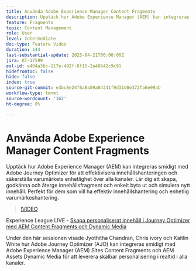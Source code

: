 ```yaml
---
title: Använda Adobe Experience Manager Content Fragments
description: Upptäck hur Adobe Experience Manager (AEM) kan integreras smidigt med Adobe Journey Optimizer för att effektivisera innehållshanteringen och säkerställa varumärkets enhetlighet över alla kanaler. Lär dig att skapa, godkänna och återge innehållsfragment och enkelt byta ut och simulera nytt innehåll. Perfekt för dem som vill ha effektiv innehållshantering och enhetlig varumärkeshantering.
feature: Fragments
topic: Content Management
role: User
level: Intermediate
doc-type: Feature Video
duration: 144
last-substantial-update: 2025-04-21T00:00:00Z
jira: KT-17599
exl-id: e404a36c-117e-492f-8f15-2a48642c9c91
hidefromtoc: false
hide: false
index: true
source-git-commit: e3bc8e24f6a8a59a84341f9d31d0e372fa6e99ab
workflow-type: tm+mt
source-wordcount: '162'
ht-degree: 0%

---
```


# Använda Adobe Experience Manager Content Fragments

Upptäck hur Adobe Experience Manager (AEM) kan integreras smidigt med Adobe Journey Optimizer för att effektivisera innehållshanteringen och säkerställa varumärkets enhetlighet över alla kanaler. Lär dig att skapa, godkänna och återge innehållsfragment och enkelt byta ut och simulera nytt innehåll. Perfekt för dem som vill ha effektiv innehållshantering och enhetlig varumärkeshantering.

>[!VIDEO](https://video.tv.adobe.com/v/3457691/?learn=on&enablevpops)

Experience League LIVE - [Skapa personaliserat innehåll i Journey Optimizer med AEM Content Fragments och Dynamic Media](https://experienceleague.adobe.com/sv/docs/events/experience-league-live-recordings/episodes/exl-live-episode-07-31-25)

Under den här sessionen visade Jyothitha Chandran, Chris ivory och Kaitlin White hur Adobe Journey Optimizer (AJO) kan integreras smidigt med Adobe Experience Manager (AEM) Sites Content Fragments och AEM Assets Dynamic Media för att leverera skalbar personalisering i realtid i alla kanaler.
